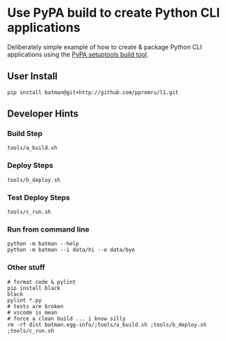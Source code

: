 # Use PyPA build to create Python CLI applications
Deliberately simple example of how to create & package Python CLI
applications using the [PyPA setuptools build
tool](https://setuptools.readthedocs.io/).

## User Install 
```
pip install batman@git+http://github.com/ppremru/l1.git
```
## Developer Hints
### Build Step
```
tools/a_build.sh
```
### Deploy Steps
```
tools/b_deploy.sh
```
### Test Deploy Steps
```
tools/c_run.sh
```
### Run from command line
```
python -m batman --help
python -m batman --i data/hi --o data/bye
```
### Other stuff
```
# format code & pylint
pip install black
black 
pylint *.py
# tests are broken
# vscode is mean 
# force a clean build ... i know silly
rm -rf dist batman.egg-info/;tools/a_build.sh ;tools/b_deploy.sh ;tools/c_run.sh
```
